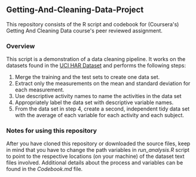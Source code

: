 ## Getting-And-Cleaning-Data-Project

This repository consists of the R script and codebook for (Coursera's) Getting And Cleaning Data course's peer reviewed assignment.

### Overview

This script is a demonstration of a data cleaning pipeline. It works on the datasets found in the [UCI HAR Dataset](http://archive.ics.uci.edu/ml/datasets/Human+Activity+Recognition+Using+Smartphones) and performs the following steps:

1. Merge the training and the test sets to create one data set.
2. Extract only the measurements on the mean and standard deviation for each measurement.
3. Use descriptive activity names to name the activities in the data set
4. Appropriately label the data set with descriptive variable names.
5. From the data set in step 4, create a second, independent tidy data set with the average of each variable for each activity and each subject.

### Notes for using this repository

After you have cloned this repository or downloaded the source files, keep in mind that you have to change the path variables in *run_analysis.R* script to point to the respective locations (on your machine) of the dataset text files involved. Additional details about the process and variables can be found in the *Codebook.md* file.
